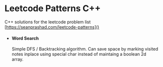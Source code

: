 # Leetcode Patterns C++

C++ solutions for the leetcode problem list [https://seanprashad.com/leetcode-patterns]()

- #### Word Search
    Simple DFS / Backtracking algorithm. Can save space by marking visited notes inplace using special char instead of maintaing a boolean 2d array.

